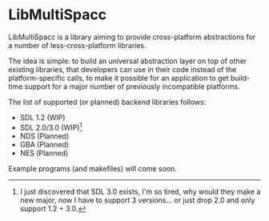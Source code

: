 # LibMultiSpacc

LibMultiSpacc is a library aiming to provide cross-platform abstractions for a number of less-cross-platform libraries.

The idea is simple: to build an universal abstraction layer on top of other existing libraries, that developers can use in their code instead of the platform-specific calls, to make it possible for an application to get build-time support for a major number of previously incompatible platforms.

The list of supported (or planned) backend libraries follows:

- SDL 1.2 (WIP)
- SDL 2.0/3.0 (WIP)[^1]
- NDS (Planned)
- GBA (Planned)
- NES (Planned)

Example programs (and makefiles) will come soon.

[^1]: I just discovered that SDL 3.0 exists, I'm so tired, why would they make a new major, now I have to support 3 versions... or just drop 2.0 and only support 1.2 + 3.0.
